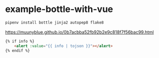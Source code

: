 # example-bottle-with-vue

```bash
pipenv install bottle jinja2 autopep8 flake8
```

https://muunyblue.github.io/0b7acbba52fb92b2e9c818f7f56bac99.html

```html
{% if info %}
    <alert :value="{{ info | tojson }}"></alert>
{% endif %}
```
